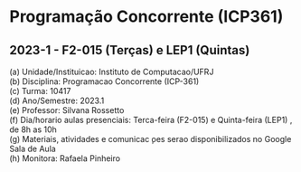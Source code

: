 # Programação Concorrente (ICP361)
## 2023-1 - F2-015 (Terças) e LEP1 (Quintas) 
(a) Unidade/Instituicao: Instituto de Computacao/UFRJ   <br>
(b) Disciplina: Programacao Concorrente (ICP-361)   <br>
(c) Turma: 10417 <br>
(d) Ano/Semestre: 2023.1 <br>
(e) Professor: Silvana Rossetto <br>
(f) Dia/horario aulas presenciais: Terca-feira (F2-015) e Quinta-feira (LEP1) , de 8h as 10h <br>
(g) Materiais, atividades e comunicac ̧oes serao disponibilizados no Google Sala de Aula <br>
(h) Monitora: Rafaela Pinheiro <br>
